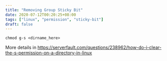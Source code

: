 ```yaml
---
title: "Removing Group Sticky Bit"
date: 2020-07-12T00:20:25+08:00
tags: ["linux", "permission", "sticky-bit"]
draft: false
---
```


```
chmod g-s <dirname_here>
```

More details in https://serverfault.com/questions/238962/how-do-i-clear-the-s-permission-on-a-directory-in-linux
